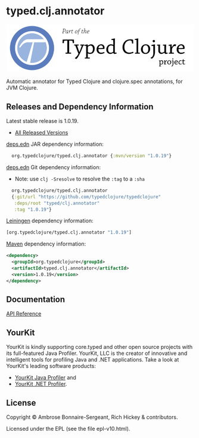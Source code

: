 <!-- DO NOT EDIT! Instead, edit `dev/resources/root-templates/typed/clj.annotator/README.md` and run `./script/regen-selmer.sh` -->
# typed.clj.annotator

<a href='https://typedclojure.org'><img src='images/part-of-typed-clojure-project.png'></a>

Automatic annotator for Typed Clojure and clojure.spec annotations, for JVM Clojure.

## Releases and Dependency Information

Latest stable release is 1.0.19.

* [All Released Versions](https://clojars.org/org.typedclojure/typed.clj.annotator)

[deps.edn](https://clojure.org/reference/deps_and_cli) JAR dependency information:

```clj
  org.typedclojure/typed.clj.annotator {:mvn/version "1.0.19"}
 ```

[deps.edn](https://clojure.org/reference/deps_and_cli) Git dependency information:

- Note: use `clj -Sresolve` to resolve the `:tag` to a `:sha`

```clj
  org.typedclojure/typed.clj.annotator
  {:git/url "https://github.com/typedclojure/typedclojure"
   :deps/root "typed/clj.annotator"
   :tag "1.0.19"}
```

[Leiningen](https://github.com/technomancy/leiningen) dependency information:

```clojure
[org.typedclojure/typed.clj.annotator "1.0.19"]
```

[Maven](https://maven.apache.org/) dependency information:

```XML
<dependency>
  <groupId>org.typedclojure</groupId>
  <artifactId>typed.clj.annotator</artifactId>
  <version>1.0.19</version>
</dependency>
```

## Documentation

[API Reference](https://api.typedclojure.org/latest/typed.clj.annotator/index.html)

## YourKit

YourKit is kindly supporting core.typed and other open source projects with its full-featured Java Profiler.
YourKit, LLC is the creator of innovative and intelligent tools for profiling
Java and .NET applications. Take a look at YourKit's leading software products:

* <a href="http://www.yourkit.com/java/profiler/index.jsp">YourKit Java Profiler</a> and
* <a href="http://www.yourkit.com/.net/profiler/index.jsp">YourKit .NET Profiler</a>.

## License

Copyright © Ambrose Bonnaire-Sergeant, Rich Hickey & contributors.

Licensed under the EPL (see the file epl-v10.html).
